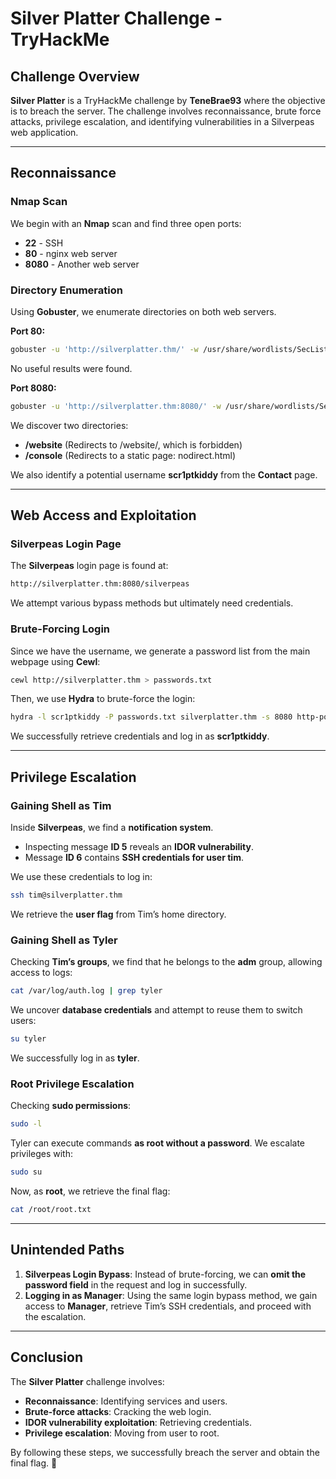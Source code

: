 # Silver Platter Challenge - TryHackMe

## Challenge Overview
**Silver Platter** is a TryHackMe challenge by **TeneBrae93** where the objective is to breach the server. The challenge involves reconnaissance, brute force attacks, privilege escalation, and identifying vulnerabilities in a Silverpeas web application.

---

## Reconnaissance

### Nmap Scan
We begin with an **Nmap** scan and find three open ports:
- **22** - SSH
- **80** - nginx web server
- **8080** - Another web server

### Directory Enumeration
Using **Gobuster**, we enumerate directories on both web servers.

**Port 80:**
```bash
gobuster -u 'http://silverplatter.thm/' -w /usr/share/wordlists/SecLists/Discovery/Web-Content/directory-list-lowercase-2.3-medium.txt
```
No useful results were found.

**Port 8080:**
```bash
gobuster -u 'http://silverplatter.thm:8080/' -w /usr/share/wordlists/SecLists/Discovery/Web-Content/directory-list-lowercase-2.3-medium.txt
```
We discover two directories:
- **/website** (Redirects to /website/, which is forbidden)
- **/console** (Redirects to a static page: nodirect.html)

We also identify a potential username **scr1ptkiddy** from the **Contact** page.

---

## Web Access and Exploitation

### Silverpeas Login Page
The **Silverpeas** login page is found at:
```bash
http://silverplatter.thm:8080/silverpeas
```
We attempt various bypass methods but ultimately need credentials.

### Brute-Forcing Login
Since we have the username, we generate a password list from the main webpage using **Cewl**:
```bash
cewl http://silverplatter.thm > passwords.txt
```
Then, we use **Hydra** to brute-force the login:
```bash
hydra -l scr1ptkiddy -P passwords.txt silverplatter.thm -s 8080 http-post-form "/silverpeas/AuthenticationServlet:Login=^USER^&Password=^PASS^&DomainId=0:F=Login or password incorrect"
```
We successfully retrieve credentials and log in as **scr1ptkiddy**.

---

## Privilege Escalation

### Gaining Shell as Tim
Inside **Silverpeas**, we find a **notification system**.
- Inspecting message **ID 5** reveals an **IDOR vulnerability**.
- Message **ID 6** contains **SSH credentials for user tim**.

We use these credentials to log in:
```bash
ssh tim@silverplatter.thm
```
We retrieve the **user flag** from Tim’s home directory.

### Gaining Shell as Tyler
Checking **Tim’s groups**, we find that he belongs to the **adm** group, allowing access to logs:
```bash
cat /var/log/auth.log | grep tyler
```
We uncover **database credentials** and attempt to reuse them to switch users:
```bash
su tyler
```
We successfully log in as **tyler**.

### Root Privilege Escalation
Checking **sudo permissions**:
```bash
sudo -l
```
Tyler can execute commands **as root without a password**. We escalate privileges with:
```bash
sudo su
```
Now, as **root**, we retrieve the final flag:
```bash
cat /root/root.txt
```

---

## Unintended Paths

1. **Silverpeas Login Bypass**: Instead of brute-forcing, we can **omit the password field** in the request and log in successfully.
2. **Logging in as Manager**: Using the same login bypass method, we gain access to **Manager**, retrieve Tim’s SSH credentials, and proceed with the escalation.

---

## Conclusion
The **Silver Platter** challenge involves:
- **Reconnaissance**: Identifying services and users.
- **Brute-force attacks**: Cracking the web login.
- **IDOR vulnerability exploitation**: Retrieving credentials.
- **Privilege escalation**: Moving from user to root.

By following these steps, we successfully breach the server and obtain the final flag. 🚀


